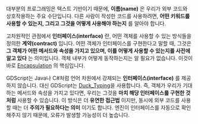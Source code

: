 대부분의 프로그래밍은 텍스트 기반이기 때문에, **이름(name)** 은 우리가 외부 코드와 상호작용하는 주요 수단입니다.
다른 사람이 작성한 코드를 사용하려면, **어떤 키워드를 사용할 수 있는지, 그리고 그것을 어떻게 사용해야 하는지** 를 알아야 합니다.

고차원적인 관점에서 **인터페이스(interface)** 란, 어떤 객체를 사용할 수 있는 방식들을 정의한 **계약(contract)** 입니다.
어떤 객체가 인터페이스를 구현한다고 말할 때, 그것은 **그 객체가 어떤 메서드와 속성을 가지고 있으며, 이를 어떻게 사용할 수 있는지를 사전에 알고 있다**
는 의미입니다. 객체 내부가 어떻게 동작하는지는 알 필요가 없습니다. 이것이 바로 [Encapsulation](Encapsulation.md) 의 핵심입니다.

GDScript는 Java나 C#처럼 언어 차원에서 강제되는 **인터페이스(interface)** 를 제공하지 않습니다. 대신 GDScript는 
[Duck_Typing](Duck_Typing.md)을 사용합니다. 즉, 객체가 우리가 기대하는 메서드와 속성을 가지고 있다면,
우리는 그것을 **마치 해당 인터페이스를 구현한 것처럼** 사용할 수 있습니다.
이 방식은 더 **유연한 접근법** 이지만, 동시에 외부 코드를 사용할 때는 더 **주의가 필요하다는 의미** 이기도 합니다. 엔진이 인터페이스를 자동으로 
확인해주지 않기 때문에, 오류가 발생할 가능성이 더 높습니다.